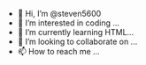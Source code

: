 - 👋 Hi, I’m @steven5600
- 👀 I’m interested in coding ...
- 🌱 I’m currently learning HTML...
- 💞️ I’m looking to collaborate on ...
- 📫 How to reach me ...

<!---
steven5600/steven5600 is a ✨ special ✨ repository because its `README.md` (this file) appears on your GitHub profile.
You can click the Preview link to take a look at your changes.
--->
